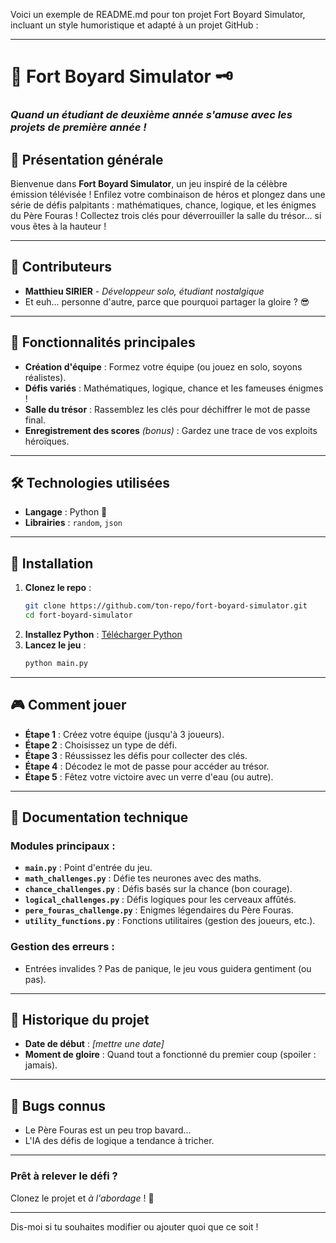 Voici un exemple de README.md pour ton projet Fort Boyard Simulator, incluant un style humoristique et adapté à un projet GitHub :

---

# 🏰 Fort Boyard Simulator 🗝️  

### *Quand un étudiant de deuxième année s'amuse avec les projets de première année !*

## 🚀 Présentation générale  

Bienvenue dans **Fort Boyard Simulator**, un jeu inspiré de la célèbre émission télévisée ! Enfilez votre combinaison de héros et plongez dans une série de défis palpitants : mathématiques, chance, logique, et les énigmes du Père Fouras ! Collectez trois clés pour déverrouiller la salle du trésor... si vous êtes à la hauteur !

---

## 👥 Contributeurs  

- **Matthieu SIRIER** - *Développeur solo, étudiant nostalgique*
- Et euh... personne d'autre, parce que pourquoi partager la gloire ? 😎  

---

## 🌟 Fonctionnalités principales  

- **Création d'équipe** : Formez votre équipe (ou jouez en solo, soyons réalistes).  
- **Défis variés** : Mathématiques, logique, chance et les fameuses énigmes !  
- **Salle du trésor** : Rassemblez les clés pour déchiffrer le mot de passe final.  
- **Enregistrement des scores** *(bonus)* : Gardez une trace de vos exploits héroïques.  

---

## 🛠️ Technologies utilisées  

- **Langage** : Python 🐍  
- **Librairies** : `random`, `json`  

---

## 📝 Installation  

1. **Clonez le repo** :  
   ```bash
   git clone https://github.com/ton-repo/fort-boyard-simulator.git
   cd fort-boyard-simulator
   ```  
2. **Installez Python** : [Télécharger Python](https://www.python.org/downloads/)  
3. **Lancez le jeu** :  
   ```bash
   python main.py
   ```  

---

## 🎮 Comment jouer  

- **Étape 1** : Créez votre équipe (jusqu'à 3 joueurs).  
- **Étape 2** : Choisissez un type de défi.  
- **Étape 3** : Réussissez les défis pour collecter des clés.  
- **Étape 4** : Décodez le mot de passe pour accéder au trésor.  
- **Étape 5** : Fêtez votre victoire avec un verre d'eau (ou autre).  

---

## 📖 Documentation technique  

### Modules principaux :  
- **`main.py`** : Point d'entrée du jeu.  
- **`math_challenges.py`** : Défie tes neurones avec des maths.  
- **`chance_challenges.py`** : Défis basés sur la chance (bon courage).  
- **`logical_challenges.py`** : Défis logiques pour les cerveaux affûtés.  
- **`pere_fouras_challenge.py`** : Enigmes légendaires du Père Fouras.  
- **`utility_functions.py`** : Fonctions utilitaires (gestion des joueurs, etc.).  

### Gestion des erreurs :  
- Entrées invalides ? Pas de panique, le jeu vous guidera gentiment (ou pas).  

---

## 📜 Historique du projet  

- **Date de début** : *[mettre une date]*  
- **Moment de gloire** : Quand tout a fonctionné du premier coup (spoiler : jamais).  

---

## 🐞 Bugs connus  

- Le Père Fouras est un peu trop bavard...  
- L'IA des défis de logique a tendance à tricher.  

---

### Prêt à relever le défi ?  
Clonez le projet et *à l'abordage* ! 🎉  

---  

Dis-moi si tu souhaites modifier ou ajouter quoi que ce soit !
